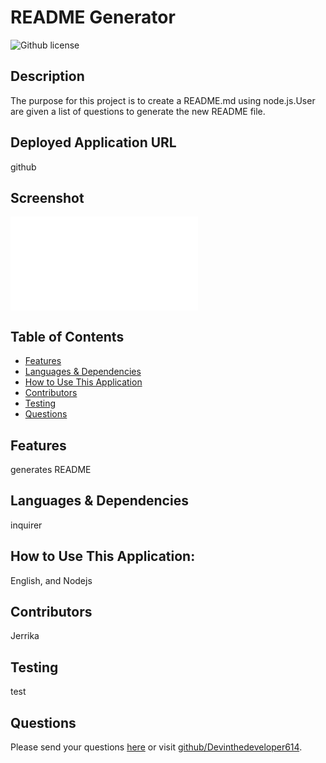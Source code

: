 # README Generator  
![Github license](https://img.shields.io/badge/license--blue.svg)
## Description
The purpose for this project is to create a README.md using node.js.User are given a list of questions to generate the new README file.
## Deployed Application URL
github
## Screenshot
![alt-text](index.js)
## Table of Contents
* [Features](#features)
* [Languages & Dependencies](#languagesanddependencies)
* [How to Use This Application](#HowtoUseThisApplication)
* [Contributors](#contributors)
* [Testing](#testing)
* [Questions](#questions)
## Features
generates README
## Languages & Dependencies
inquirer
## How to Use This Application:
English, and Nodejs
## Contributors
Jerrika
## Testing
test
## Questions
Please send your questions [here](mailto:dxtofocused@gmail.com?subject=[GitHub]%20Dev%20Connect) or visit [github/Devinthedeveloper614](https://github.com/Devinthedeveloper614).
